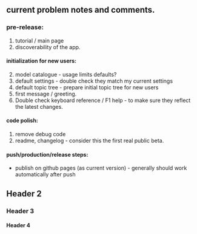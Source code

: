 ## current problem notes and comments.

### pre-release:

1. tutorial / main page
2. discoverability of the app.

#### initialization for new users:
2. model catalogue - usage limits defaults?
3. default settings - double check they match my current settings
4. default topic tree - prepare initial topic tree for new users
5. first message / greeting.
6. Double check keyboard reference / F1 help - to make sure they reflect the latest changes.

#### code polish:
1. remove debug code
2. readme, changelog - consider this the first real public beta.

#### push/production/release steps:
- publish on github pages (as current version) - generally should work automatically after push


## Header 2
### Header 3
#### Header 4
